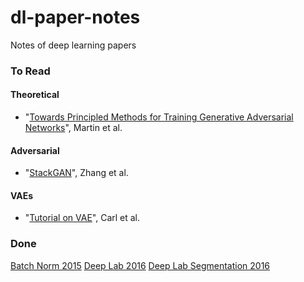 # dl-paper-notes
Notes of deep learning papers

### To Read

#### Theoretical
- "[Towards Principled Methods for Training Generative Adversarial Networks](https://arxiv.org/abs/1701.04862)", Martin et al.

#### Adversarial
- "[StackGAN](https://arxiv.org/abs/1612.03242)", Zhang et al.

#### VAEs
- "[Tutorial on VAE](https://arxiv.org/abs/1606.05908)", Carl et al. 


### Done
[Batch Norm 2015](papers/batch_norm_sergey_2015.md)
[Deep Lab 2016](papers/deep_lab_segmentation_2016.md)
[Deep Lab Segmentation 2016](papers/deep_lab_segmentation_2016.md)
